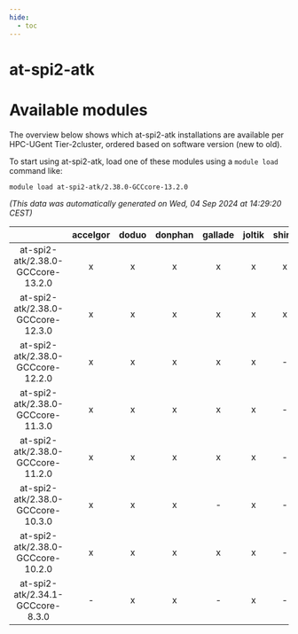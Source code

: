 ```yaml
---
hide:
  - toc
---
```


at-spi2-atk
===========

# Available modules


The overview below shows which at-spi2-atk installations are available per HPC-UGent Tier-2cluster, ordered based on software version (new to old).

To start using at-spi2-atk, load one of these modules using a `module load` command like:

```shell
module load at-spi2-atk/2.38.0-GCCcore-13.2.0
```

*(This data was automatically generated on Wed, 04 Sep 2024 at 14:29:20 CEST)*  

| |accelgor|doduo|donphan|gallade|joltik|shinx|skitty|
| :---: | :---: | :---: | :---: | :---: | :---: | :---: | :---: |
|at-spi2-atk/2.38.0-GCCcore-13.2.0|x|x|x|x|x|x|x|
|at-spi2-atk/2.38.0-GCCcore-12.3.0|x|x|x|x|x|x|x|
|at-spi2-atk/2.38.0-GCCcore-12.2.0|x|x|x|x|x|-|x|
|at-spi2-atk/2.38.0-GCCcore-11.3.0|x|x|x|x|x|-|x|
|at-spi2-atk/2.38.0-GCCcore-11.2.0|x|x|x|x|x|-|x|
|at-spi2-atk/2.38.0-GCCcore-10.3.0|x|x|x|-|x|-|x|
|at-spi2-atk/2.38.0-GCCcore-10.2.0|x|x|x|x|x|-|x|
|at-spi2-atk/2.34.1-GCCcore-8.3.0|-|x|x|-|x|-|x|
